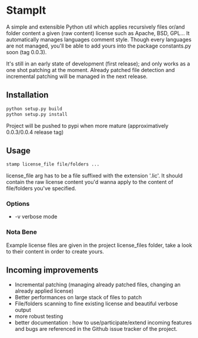 StampIt
=======

A simple and extensible Python util which applies recursively files or/and folder content a given (raw content) license
such as Apache, BSD, GPL... It automatically manages languages comment style. Though every languages are not managed, you'll
be able to add yours into the package constants.py soon (tag 0.0.3).

It's still in an early state of development (first release); and only works as a one shot patching at the moment. Already 
patched file detection and incremental patching will be managed in the next release.

Installation
------------
```bash
python setup.py build
python setup.py install
```
Project will be pushed to pypi when more mature (approximatively 0.0.3/0.0.4 release tag)


Usage
-----
```bash
stamp license_file file/folders ...
```
license_file arg has to be a file suffixed with the extension '.lic'. It should contain the raw license content you'd wanna
apply to the content of
file/folders you've specified.

### Options
+ -v verbose mode

### Nota Bene
Example license files are given in the project license_files folder, take a look to their content in order to create 
yours.



Incoming improvements
---------------------
+ Incremental patching (managing already patched files, changing an already applied license)
+ Better performances on large stack of files to patch
+ File/folders scanning to fine existing license and beautiful verbose output
+ more robust testing
+ better documentation : how to use/participate/extend
incoming features and bugs are referenced in the Github issue tracker of the project.